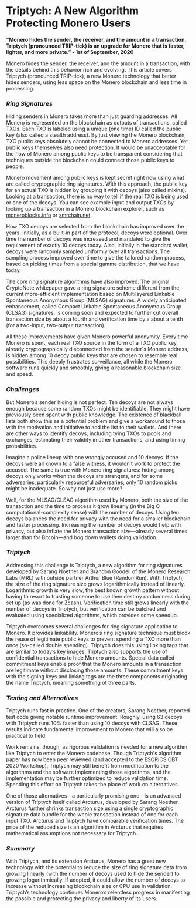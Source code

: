 # Triptych: A New Algorithm Protecting Monero Users

**“Monero hides the sender, the receiver, and the amount in a transaction. Triptych (pronounced TRIP-tick) is an upgrade for Monero that is faster, lighter, and more private.” - 1st of September, 2020**

Monero hides the sender, the receiver, and the amount in a transaction, with the details behind this behavior rich and evolving. This article covers Triptych (pronounced TRIP-tick), a new Monero technology that better hides senders, using less space on the Monero blockchain and less time in processing.

### _Ring Signatures_

Hiding senders in Monero takes more than just guarding addresses. All Monero is represented on the blockchain as outputs of transactions, called TXOs. Each TXO is labeled using a unique (one time) ID called the public key (also called a stealth address). By just viewing the Monero blockchain, TXO public keys absolutely cannot be connected to Monero addresses. Yet public keys themselves also need protection. It would be unacceptable for the flow of Monero among public keys to be transparent considering that techniques outside the blockchain could connect those public keys to people.

Monero movement among public keys is kept secret right now using what are called cryptographic ring signatures. With this approach, the public key for an actual TXO is hidden by grouping it with decoys (also called mixins). Looking at a transaction, there is no way to tell if the real TXO is being used or one of the decoys. You can see example input and output TXOs by looking up a transaction in a Monero blockchain explorer, such as [moneroblocks.info](https://moneroblocks.info/) or [xmrchain.net](https://xmrchain.net/).

How TXO decoys are selected from the blockchain has improved over the years. Initially, as a built-in part of the protocol, decoys were optional. Over time the number of decoys was increased and mandated to give the requirement of exactly 10 decoys today. Also, initially in the standard wallet, decoys were randomly sampled uniformly over all transactions. The sampling process improved over time to give the tailored random process, based on picking times from a special gamma distribution, that we have today.

The core ring signature algorithms have also improved. The original CryptoNote whitepaper gave a ring signature scheme different from the current more-efficient implementation based on Multilayered Linkable Spontaneous Anonymous Group (MLSAG) signatures. A widely anticipated enhancement, called Compact Linkable Spontaneous Anonymous Group (CLSAG) signatures, is coming soon and expected to further cut overall transaction size by about a fourth and verification time by a about a tenth (for a two-input, two-output transaction).

All these improvements have given Monero powerful anonymity. Every time Monero is spent, each real TXO source in the form of a TXO public key, already cryptographically disconnected from the sender's Monero address, is hidden among 10 decoy public keys that are chosen to resemble real possibilities. This deeply frustrates surveillance, all while the Monero software runs quickly and smoothly, giving a reasonable blockchain size and speed.

### _Challenges_

But Monero’s sender hiding is not perfect. Ten decoys are not always enough because some random TXOs might be identifiable. They might have previously been spent with public knowledge. The existence of blackball lists both show this as a potential problem and give a workaround to those with the motivation and initiative to add the list to their wallets. And there are other ways to identify decoys, including tying TXOs to pools and exchanges, estimating their validity in other transactions, and using timing probabilities.

Imagine a police lineup with one wrongly accused and 10 decoys. If the decoys were all known to a false witness, it wouldn’t work to protect the accused. The same is true with Monero ring signatures: hiding among decoys only works when the decoys are strangers, and for some adversaries, particularly resourceful adversaries, only 10 random picks might be inadequate. So why not just use more?

Well, for the MLSAG/CLSAG algorithm used by Monero, both the size of the transaction and the time to process it grow linearly (in the Big O computational-complexity sense) with the number of decoys. Using ten decoys balances the need for privacy with the need for a smaller blockchain and faster processing. Increasing the number of decoys would help with privacy, but also inflate the Monero transaction size—already several times larger than for Bitcoin—and bog down wallets doing validation.

### _Triptych_

Addressing this challenge is Triptych, a new algorithm for ring signatures developed by Sarang Noether and Brandon Goodell of the Monero Research Labs (MRL) with outside partner Arthur Blue (RandomRun). With Triptych, the size of the ring signature size grows logarithmically instead of linearly. Logarithmic growth is very slow, the best known growth pattern without having to resort to trusting someone to use then destroy randomness during set up (as was done for Zcash). Verification time still grows linearly with the number of decoys in Triptych, but verification can be batched and evaluated using specialized algorithms, which provides some speedup.

Triptych overcomes several challenges for ring signature application to Monero. It provides linkability. Monero’s ring signature technique must block the reuse of legitimate public keys to prevent spending a TXO more than once (so-called double spending). Triptych does this using linking tags that are similar to today’s key images. Triptych also supports the use of confidential transactions to hide Monero amounts. Special data called commitment keys enable proof that the Monero amounts in a transaction are legitimate without disclosing those amounts. These commitment keys with the signing keys and linking tags are the three components originating the name Triptych, meaning something of three parts.

### _Testing and Alternatives_

Triptych runs fast in practice. One of the creators, Sarang Noether, reported test code giving notable runtime improvement. Roughly, using 63 decoys with Triptych runs 10% faster than using 10 decoys with CLSAG. These results indicate fundamental improvement to Monero that will also be practical to field.

Work remains, though, as rigorous validation is needed for a new algorithm like Triptych to enter the Monero codebase. Though Triptych's algorithm paper has now been peer reviewed (and accepted to the ESORICS CBT 2020 Workshop), Triptych may still benefit from modification to the algorithms and the software implementing those algorithms, and the implementation may be further optimized to reduce validation time. Spending this effort on Triptych takes the place of work on alternatives.

One of those alternatives—a particularly promising one—is an advanced version of Triptych itself called Arcturus, developed by Sarang Noether. Arcturus further shrinks transaction size using a single cryptographic signature data bundle for the whole transaction instead of one for each input TXO. Arcturus and Triptych have comparable verification times. The price of the reduced size is an algorithm in Arcturus that requires mathematical assumptions not necessary for Triptych.

### _Summary_

With Triptych, and its extension Arcturus, Monero has a great new technology with the potential to reduce the size of ring signature data from growing linearly (with the number of decoys used to hide the sender) to growing logarithmically. If adopted, it could allow the number of decoys to increase without increasing blockchain size or CPU use in validation. Triptych’s technology continues Monero’s relentless progress in manifesting the possible and protecting the privacy and liberty of its users.
